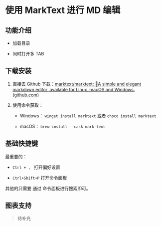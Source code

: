 # 使用 MarkText 进行 MD 编辑



## 功能介绍

- 加载目录

- 同时打开多 TAB

## 

## 下载安装

1. 直接去 Github 下载：[marktext/marktext: 📝A simple and elegant markdown editor, available for Linux, macOS and Windows. (github.com)](https://github.com/marktext/marktext)

2. 使用命令获取： 
   
   - Windows： `winget install marktext`  或者 `choco install marktext`
   
   - macOS： `brew install --cask mark-text`



## 基础快捷键

最重要的： 

- `Ctrl + , ` 打开偏好设置

- `Ctrl+Shift+P` 打开命令面板

其他的只需要 通过 命令面板进行搜索即可。



## 图表支持

> 待补充
